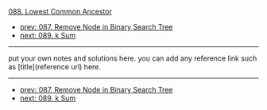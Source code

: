 [088. Lowest Common Ancestor](http://www.lintcode.com/problem/lowest-common-ancestor)

- [prev: 087. Remove Node in Binary Search Tree](087-remove-node-in-binary-search-tree.md)
- [next: 089. k Sum](089-k-sum.md)

---

put your own notes and solutions here.
you can add any reference link such as [title](reference url) here.

---

- [prev: 087. Remove Node in Binary Search Tree](087-remove-node-in-binary-search-tree.md)
- [next: 089. k Sum](089-k-sum.md)
